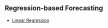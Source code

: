 ## Regression-based Forecasting
- [Linear Regression]([SC]-Predictive-Analytics/[SC]-Linear-&-Logistic-Regression/[M]-Regression-based-Forecasting_linear-Regression.md)
